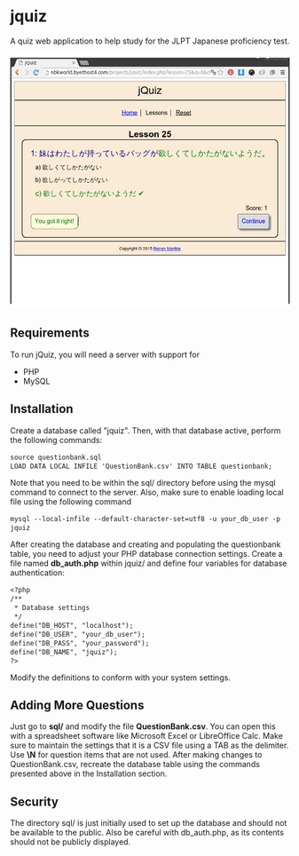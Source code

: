 # jquiz

A quiz web application to help study for the JLPT Japanese proficiency test.

![jQuiz Screenshot](screenshot.png "jQuiz")

## Requirements

To run jQuiz, you will need a server with support for 
* PHP
* MySQL

## Installation

Create a database called "jquiz". Then, with that database active, perform the following commands:

```
source questionbank.sql
LOAD DATA LOCAL INFILE 'QuestionBank.csv' INTO TABLE questionbank;
```

Note that you need to be within the sql/ directory before using the mysql command to connect to the server. Also, make sure to enable loading local file using the following command

```
mysql --local-infile --default-character-set=utf8 -u your_db_user -p jquiz 
```

After creating the database and creating and populating the questionbank table, you need to adjust your PHP database connection settings. Create a file named **db_auth.php** within jquiz/ and define four variables for database authentication:

```
<?php
/**
 * Database settings
 */
define("DB_HOST", "localhost");
define("DB_USER", "your_db_user");
define("DB_PASS", "your_password");
define("DB_NAME", "jquiz");
?>
```

Modify the definitions to conform with your system settings.

## Adding More Questions

Just go to **sql/** and modify the file **QuestionBank.csv**. You can open this with a spreadsheet software like Microsoft Excel or LibreOffice Calc. Make sure to maintain the settings that it is a CSV file using a TAB as the delimiter. Use **\N** for question items that are not used. After making changes to QuestionBank.csv, recreate the database table using the commands presented above in the Installation section.

## Security

The directory sql/ is just initially used to set up the database and should not be available to the public. Also be careful with db_auth.php, as its contents should not be publicly displayed.
